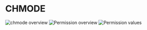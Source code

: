# CHMODE
![chmode overview](/images/chmode.png "chmode overview")
![Permission overview](/image/permissions_overview.jpg "Permission overview")
![Permission values](/images/permission_value.gif "Optional title")